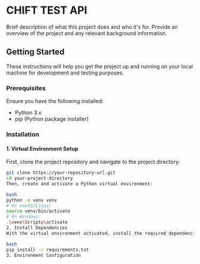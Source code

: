 # CHIFT TEST API

Brief description of what this project does and who it's for. Provide an overview of the project and any relevant background information.

## Getting Started

These instructions will help you get the project up and running on your local machine for development and testing purposes.

### Prerequisites

Ensure you have the following installed:

- Python 3.x
- pip (Python package installer)

### Installation

#### 1. Virtual Environment Setup

First, clone the project repository and navigate to the project directory:

```bash
git clone https://your-repository-url.git
cd your-project-directory
Then, create and activate a Python virtual environment:

bash
python -m venv venv
# On macOS/Linux:
source venv/bin/activate
# On Windows:
.\venv\Scripts\activate
2. Install Dependencies
With the virtual environment activated, install the required dependencies:

bash
pip install -r requirements.txt
3. Environment Configuration
```
